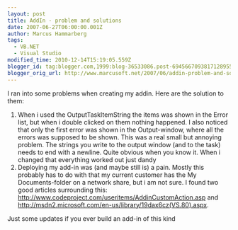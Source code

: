 ```yaml
---
layout: post
title: AddIn - problem and solutions
date: 2007-06-27T06:00:00.001Z
author: Marcus Hammarberg
tags:
  - VB.NET
  - Visual Studio
modified_time: 2010-12-14T15:19:05.559Z
blogger_id: tag:blogger.com,1999:blog-36533086.post-6945667093817128955
blogger_orig_url: http://www.marcusoft.net/2007/06/addin-problem-and-solutions.html
---
```



I
ran into some problems when creating my addin. Here are the solution to
them:

1.  When i used the OutputTaskItemString the items was shown in the
    Error list, but when i double clicked on them nothing happened. I
    also noticed that only the first error was shown in the
    Output-window, where all the errors was supposed to be shown.
   This was a real small but annoying problem. The strings you write to
    the output window (and to the task) needs to end with a newline.
    Quite obvious when you know it. When i changed that everything
    worked out just dandy
2.  Deploying my add-in was (and maybe still is) a pain. Mostly this
    probably has to do with that my current customer has the My
    Documents-folder on a network share, but i am not sure.
   I found two good articles surrounding this:
    <http://www.codeproject.com/useritems/AddinCustomAction.asp> and
    <http://msdn2.microsoft.com/en-us/library/19dax6cz(VS.80).aspx>.

Just some updates if you ever build an add-in of this kind
